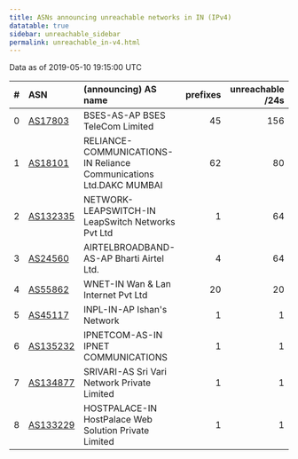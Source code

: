 ```yaml
---
title: ASNs announcing unreachable networks in IN (IPv4)
datatable: true
sidebar: unreachable_sidebar
permalink: unreachable_in-v4.html
---
```


Data as of 2019-05-10 19:15:00 UTC


<div class="datatable-begin"></div>

|   # | ASN                                      | (announcing) AS name                                               |   prefixes |   unreachable /24s |
|----:|:-----------------------------------------|:-------------------------------------------------------------------|-----------:|-------------------:|
|   0 | [AS17803](unreachable_AS17803-v4.html)   | BSES-AS-AP BSES TeleCom Limited                                    |         45 |                156 |
|   1 | [AS18101](unreachable_AS18101-v4.html)   | RELIANCE-COMMUNICATIONS-IN Reliance Communications Ltd.DAKC MUMBAI |         62 |                 80 |
|   2 | [AS132335](unreachable_AS132335-v4.html) | NETWORK-LEAPSWITCH-IN LeapSwitch Networks Pvt Ltd                  |          1 |                 64 |
|   3 | [AS24560](unreachable_AS24560-v4.html)   | AIRTELBROADBAND-AS-AP Bharti Airtel Ltd.                           |          4 |                 64 |
|   4 | [AS55862](unreachable_AS55862-v4.html)   | WNET-IN Wan &amp; Lan Internet Pvt Ltd                             |         20 |                 20 |
|   5 | [AS45117](unreachable_AS45117-v4.html)   | INPL-IN-AP Ishan's Network                                         |          1 |                  1 |
|   6 | [AS135232](unreachable_AS135232-v4.html) | IPNETCOM-AS-IN IPNET COMMUNICATIONS                                |          1 |                  1 |
|   7 | [AS134877](unreachable_AS134877-v4.html) | SRIVARI-AS Sri Vari Network Private Limited                        |          1 |                  1 |
|   8 | [AS133229](unreachable_AS133229-v4.html) | HOSTPALACE-IN HostPalace Web Solution Private Limited              |          1 |                  1 |

<div class="datatable-end"></div>